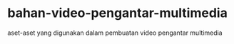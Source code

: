 # bahan-video-pengantar-multimedia
aset-aset yang digunakan dalam pembuatan video pengantar multimedia
